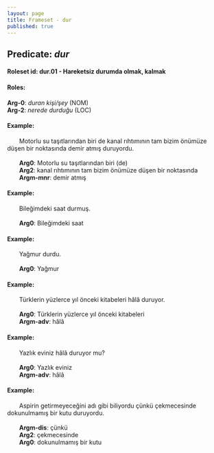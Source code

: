 ```yaml
---
layout: page
title: Frameset - dur
published: true
---
```

<h2>Predicate: <i>dur</i></h2>
<h4>Roleset id: dur.01 - Hareketsiz durumda olmak, kalmak<br>
<h4>Roles:</h4>
<b>Arg-0</b>: <i>duran kişi/şey</i>  (NOM) <br>
<b>Arg-2</b>: <i>nerede durduğu</i>  (LOC) <br>
<h4>Example:</h4>
&emsp;&emsp;Motorlu su taşıtlarından biri de kanal rıhtımının tam bizim önümüze düşen bir noktasında demir atmış duruyordu.<br><br>
&emsp;&emsp;<b>Arg0</b>:  Motorlu su taşıtlarından biri (de)<br>
&emsp;&emsp;<b>Arg2</b>:  kanal rıhtımının tam bizim önümüze düşen bir noktasında<br>
&emsp;&emsp;<b>Argm-mnr</b>:  demir atmış<br>

<h4>Example:</h4>
&emsp;&emsp;Bileğimdeki saat durmuş.<br><br>
&emsp;&emsp;<b>Arg0</b>:  Bileğimdeki saat<br>

<h4>Example:</h4>
&emsp;&emsp;Yağmur durdu.<br><br>
&emsp;&emsp;<b>Arg0</b>:  Yağmur<br>

<h4>Example:</h4>
&emsp;&emsp;Türklerin yüzlerce yıl önceki kitabeleri hâlâ duruyor.<br><br>
&emsp;&emsp;<b>Arg0</b>:  Türklerin yüzlerce yıl önceki kitabeleri<br>
&emsp;&emsp;<b>Argm-adv</b>:  hâlâ<br>

<h4>Example:</h4>
&emsp;&emsp;Yazlık eviniz hâlâ duruyor mu?<br><br>
&emsp;&emsp;<b>Arg0</b>:  Yazlık eviniz<br>
&emsp;&emsp;<b>Argm-adv</b>:  hâlâ<br>

<h4>Example:</h4>
&emsp;&emsp;Aspirin getirmeyeceğini adı gibi biliyordu çünkü çekmecesinde dokunulmamış bir kutu duruyordu.<br><br>
&emsp;&emsp;<b>Argm-dis</b>:  çünkü<br>
&emsp;&emsp;<b>Arg2</b>:  çekmecesinde<br>
&emsp;&emsp;<b>Arg0</b>:  dokunulmamış bir kutu<br>

